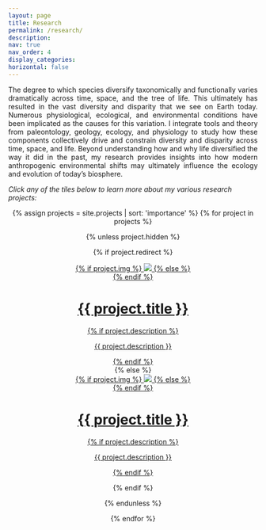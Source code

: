 ```yaml
---
layout: page
title: Research
permalink: /research/
description: 
nav: true
nav_order: 4
display_categories:
horizontal: false
---
```

<div class="projects">
<p align="justify">The degree to which species diversify taxonomically and functionally varies dramatically across time, space, and the tree of life.
    This ultimately has resulted in the vast diversity and disparity that we see on Earth today. Numerous physiological, ecological, and environmental conditions have been implicated as the causes for this variation.
    I integrate tools and theory from paleontology, geology, ecology, and physiology to study how these components collectively drive and constrain diversity and disparity across time, space, and life.
    Beyond understanding how and why life diversified the way it did in the past, my research provides insights into how modern anthropogenic environmental shifts may ultimately influence the ecology and evolution of today’s biosphere.
</p>

<p><i>Click any of the tiles below to learn more about my various research projects:</i></p>

<center>
{% assign projects = site.projects | sort: 'importance' %}
{% for project in projects %}

{% unless project.hidden %}

{% if project.redirect %}
<div class="project">
    <div class="thumbnail">
        <a href="{{ project.redirect }}" target="_blank">
        {% if project.img %}
        <img class="thumbnail" src="{{ project.img | prepend: site.baseurl | prepend: site.url }}"/>
        {% else %}
        <div class="thumbnail blankbox"></div>
        {% endif %}    
        <div>
            <span>
                <h1>{{ project.title }}</h1>
                {% if project.description %}
                <br/>
                <p>{{ project.description }}</p>
                {% endif %}
            </span>
        </div>
        </a>
    </div>
</div>
{% else %}

<div class="project ">
    <div class="thumbnail">
        <a href="{{ project.url | prepend: site.baseurl | prepend: site.url }}">
        {% if project.img %}
        <img class="thumbnail" src="{{ project.img | prepend: site.baseurl | prepend: site.url }}"/>
        {% else %}
        <div class="thumbnail blankbox"></div>
        {% endif %}    
        <div>
            <span>
                <h1>{{ project.title }}</h1>
                {% if project.description %}
                <br/>
                <p>{{ project.description }}</p>
                {% endif %}
            </span>
        </div>
        </a>
    </div>
</div>

{% endif %}

{% endunless %}

{% endfor %}
</center>
</div>
